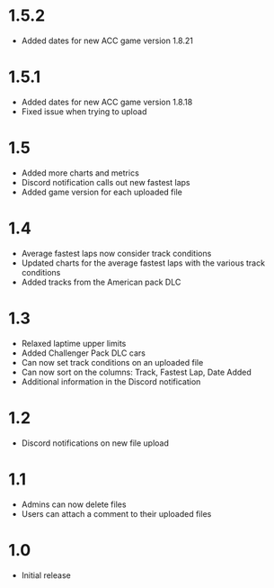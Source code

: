 # 1.5.2
- Added dates for new ACC game version 1.8.21

# 1.5.1
- Added dates for new ACC game version 1.8.18
- Fixed issue when trying to upload

# 1.5
- Added more charts and metrics
- Discord notification calls out new fastest laps
- Added game version for each uploaded file

# 1.4
- Average fastest laps now consider track conditions
- Updated charts for the average fastest laps with the various track conditions
- Added tracks from the American pack DLC

# 1.3
- Relaxed laptime upper limits
- Added Challenger Pack DLC cars
- Can now set track conditions on an uploaded file
- Can now sort on the columns: Track, Fastest Lap, Date Added
- Additional information in the Discord notification

# 1.2
- Discord notifications on new file upload

# 1.1
- Admins can now delete files
- Users can attach a comment to their uploaded files

# 1.0
- Initial release